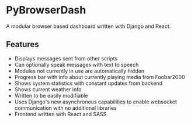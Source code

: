 # PyBrowserDash
A modular browser based dashboard written with Django and React.

## Features
- Displays messages sent from other scripts
- Can optionally speak messages with text to speech
- Modules not currently in use are automatically hidden
- Progress bar with info about currently playing media from Foobar2000
- Shows system statistics with constant updates from backend
- Shows current weather info
- Written to be easily modifiable
- Uses Django's new asynchronous capabilities to enable websocket communication with no additional libraries
- Frontend written with React and SASS
